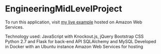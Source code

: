 # EngineeringMidLevelProject

To run this application, visit <a href="http://18.237.87.86/feature_request_app.html" target="_blank">my live example</a> hosted on Amazon Web Services.

Technology used:
JavaScript with Knockout.js, jQuery
Bootstrap CSS
Python 2.7 and Flask for back-end API
SQLAlchemy and MySQL
Developed in Docker with an Ubuntu instance
Amazon Web Services for hosting